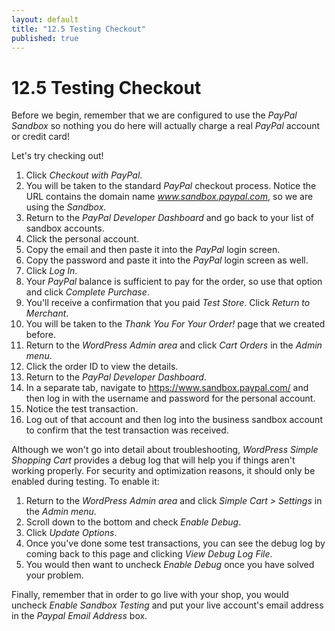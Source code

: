 ```yaml
---
layout: default
title: "12.5 Testing Checkout"
published: true
---
```


# 12.5 Testing Checkout

Before we begin, remember that we are configured to use the _PayPal Sandbox_ so nothing you do here will actually charge a real _PayPal_ account or credit card!

Let's try checking out!

1. Click _Checkout with PayPal_.
2. You will be taken to the standard _PayPal_ checkout process. Notice the URL contains the domain name _www.sandbox.paypal.com_, so we are using the _Sandbox_.
3. Return to the _PayPal Developer Dashboard_ and go back to your list of sandbox accounts.
4. Click the personal account.
5. Copy the email and then paste it into the _PayPal_ login screen.
6. Copy the password and paste it into the _PayPal_ login screen as well.
7. Click _Log In_.
8. Your _PayPal_ balance is sufficient to pay for the order, so use that option and click _Complete Purchase_.
9. You'll receive a confirmation that you paid _Test Store_. Click _Return to Merchant_.
10. You will be taken to the _Thank You For Your Order!_ page that we created before.
11. Return to the _WordPress Admin area_ and click _Cart Orders_ in the _Admin menu_.
12. Click the order ID to view the details.
13. Return to the _PayPal Developer Dashboard_.
14. In a separate tab, navigate to <https://www.sandbox.paypal.com/> and then log in with the username and password for the personal account.
15. Notice the test transaction.
16. Log out of that account and then log into the business sandbox account to confirm that the test transaction was received.

Although we won't go into detail about troubleshooting, _WordPress Simple Shopping Cart_ provides a debug log that will help you if things aren't working properly. For security and optimization reasons, it should only be enabled during testing. To enable it:

1. Return to the _WordPress Admin area_ and click _Simple Cart > Settings_ in the _Admin menu_.
2. Scroll down to the bottom and check _Enable Debug_.
3. Click _Update Options_.
4. Once you've done some test transactions, you can see the debug log by coming back to this page and clicking _View Debug Log File_.
5. You would then want to uncheck _Enable Debug_ once you have solved your problem.

Finally, remember that in order to go live with your shop, you would uncheck _Enable Sandbox Testing_ and put your live account's email address in the _Paypal Email Address_ box.
